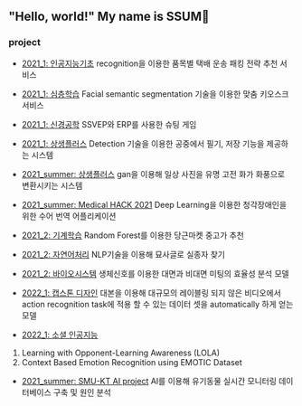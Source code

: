## "Hello, world!" My name is **SSUM**:sparkling_heart:

### **project**
- [2021_1: 인공지능기초](https://github.com/ChaeheePark/SMUS)
 recognition을 이용한 품목별 택배 운송 패킹 전략 추천 서비스

- [2021_1: 심층학습](https://github.com/ubeeni/sk_labs)
Facial semantic segmentation 기술을 이용한 맞춤 키오스크 서비스

- [2021_1: 신경공학](https://github.com/Neural-Engineering/Cheezebang)
SSVEP와 ERP를 사용한 슈팅 게임

- [2021_1: 상생플러스](https://github.com/youngseo0526/FingerBeam)
Detection 기술을 이용한 공중에서 필기, 저장 기능을 제공하는 시스템

- [2021_summer: 상생플러스](https://github.com/youngseo0526/Ganchanah)
gan을 이용해 일상 사진을 유명 고전 화가 화풍으로 변환시키는 시스템

- [2021_summer: Medical HACK 2021](https://github.com/FEKimseongeun/NoonSokMal)
Deep Learning을 이용한 청각장애인을 위한 수어 번역 어플리케이션

- [2021_2: 기계학습](https://github.com/An-Byeong-Seon/machine_learning)
Random Forest를 이용한 당근마켓 중고가 추천

- [2021_2: 자연어처리](https://github.com/hyunjoolee201910828/NLP_teamproject)
NLP기술을 이용해 묘사글로 실종자 찾기

- [2021_2: 바이오시스템](https://github.com/00ssum/Efficiency-analysis-model-using-bio-signals)
생체신호를 이용한 대면과 비대면 미팅의 효율성 분석 모델

- [2022_1: 캡스톤 디자인](https://github.com/polyn0/Speech2Action)
대본을 이용해 대규모의 레이블링 되지 않은 비디오에서 action recognition task에 적용 할 수 있는 데이터 셋을 automatically 하게 얻는 모델

- [2022_1: 소셜 인공지능](https://github.com/polyn0/Speech2Action)
1. Learning with Opponent-Learning Awareness (LOLA)
2. Context Based Emotion Recognition using EMOTIC Dataset 

- [2021_summer: SMU-KT AI project](https://github.com/00ssum/KT-SMU-AI-project)
AI를 이용해 유기동물 실시간 모니터링 데이터베이스 구축 및 원인 분석 
